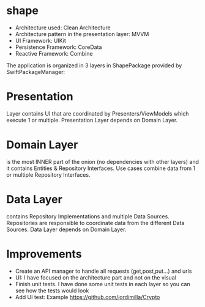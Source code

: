# shape

- Architecture used: Clean Architecture
- Architecture pattern in the presentation layer: MVVM
- UI Framework: UIKit
- Persistence Framework: CoreData
- Reactive Framework: Combine


The application is organized in 3 layers in ShapePackage provided by SwiftPackageManager:

# Presentation 
Layer contains UI that are coordinated by Presenters/ViewModels which execute 1 or multiple. Presentation Layer depends on Domain Layer.

# Domain Layer 
is the most INNER part of the onion (no dependencies with other layers) and it contains Entities & Repository Interfaces. Use cases combine data from 1 or multiple Repository Interfaces.

# Data Layer 
contains Repository Implementations and multiple Data Sources. Repositories are responsible to coordinate data from the different Data Sources. Data Layer depends on Domain Layer.

# Improvements
- Create an API manager to handle all requests (get,post,put...) and urls
- UI: I have focused on the architecture part and not on the visual
- Finish unit tests. I have done some unit tests in each layer so you can see how the tests would look
- Add UI test: Example https://github.com/jordimilla/Crypto

